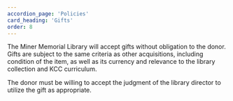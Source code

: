 ```yaml
---
accordion_page: 'Policies'
card_heading: 'Gifts'
order: 8
---
```


The Miner Memorial Library will accept gifts without obligation to the donor. Gifts are subject to the same criteria as other acquisitions, including condition of the item, as well as its currency and relevance to the library collection and KCC curriculum.

The donor must be willing to accept the judgment of the library director to utilize the gift as appropriate.
